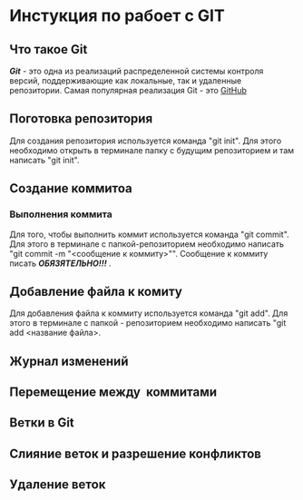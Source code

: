 # Инстукция по рабоет с GIT

## Что такое Git
***Git*** - это одна из реализаций распределенной системы контроля версий, поддерживающие как локальные, так и удаленные репозитории. Самая популярная реализация Git - это [GitHub](https://github.com)

## Поготовка репозитория
Для создания репозитория используется команда "git init". Для этого необходимо открыть в терминале папку с будущим репозиторием и там написать "git init".

## Создание коммитоа

### Выполнения коммита
Для того, чтобы выполнить коммит используется команда "git commit". Для этого в терминале с папкой-репозиторием необходимо написать "git commit -m "<сообщение к коммиту>"". Сообщение к коммиту писать ***ОБЯЗЯТЕЛЬНО!!!*** .

## Добавление файла к комиту
Для добавления файла к коммиту используется команда "git add". Для этого в терминале с папкой - репозиторием необходимо написать "git add <название файла>.

## Журнал изменений 

## Перемещение между  коммитами

## Ветки в Git

## Слияние веток и разрешение конфликтов

## Удаление веток